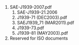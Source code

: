 1. SAE-J1939-2007.pdf
    1. SAE-J1939-21.2006
    2. J1939-71 (DEC2003).pdf
    3. SAEJ1939_71 (MAR2011).pdf
    4. J1939-73.pdf
    5. J1939-81 (MAY2003).pdf
2. Reserved for ISO documents
